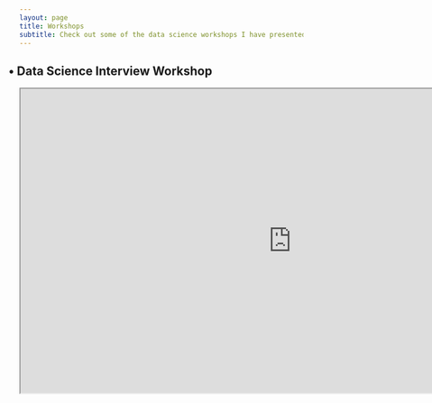 ```yaml
---
layout: page
title: Workshops
subtitle: Check out some of the data science workshops I have presented!
---
```

<style>
h2   {position:"relative";
    transform: translate(-18%, 0px)}
</style>

<center>
<h2>• Data Science Interview Workshop</h2>
<iframe src="https://drive.google.com/file/d/15J0dzn5V3y2M55Pplw1Cwj-3PbiG-GdB/preview" width="960" height="540"></iframe>
</center>